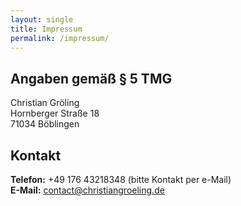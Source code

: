 ```yaml
---
layout: single
title: Impressum
permalink: /impressum/
---
```


## Angaben gemäß § 5 TMG

Christian Gröling  
Hornberger Straße 18  
71034 Böblingen  

## Kontakt
**Telefon:** +49 176 43218348 (bitte Kontakt per e-Mail)  
**E-Mail:** contact@christiangroeling.de